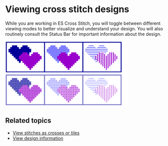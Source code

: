 # Viewing cross stitch designs

While you are working in ES Cross Stitch, you will toggle between different viewing modes to better visualize and understand your design. You will also routinely consult the Status Bar for important information about the design.

![ViewingModes.png](assets/ViewingModes.png)

## Related topics

- [View stitches as crosses or tiles](View_stitches_as_crosses_or_tiles)
- [View design information](View_design_information)
